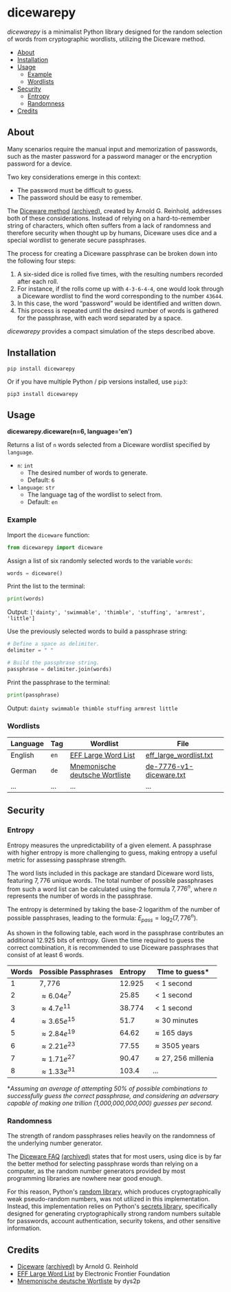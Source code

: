 # dicewarepy

_dicewarepy_ is a minimalist Python library designed for the random selection of words from cryptographic wordlists, utilizing the Diceware method.

- [About](#about)
- [Installation](#installation)
- [Usage](#usage)
   - [Example](#example)
   - [Wordlists](#wordlists)
- [Security](#security)
  - [Entropy](#entropy)
  - [Randomness](#randomness)
- [Credits](#credits)

## About

Many scenarios require the manual input and memorization of passwords, such as the master password for a password manager or the encryption password for a device.

Two key considerations emerge in this context:
- The password must be difficult to guess.
- The password should be easy to remember.

The [Diceware method](https://theworld.com/~reinhold/diceware.html) [(archived)](https://web.archive.org/web/20240913072907/https://theworld.com/~reinhold/diceware.html), created by Arnold G. Reinhold, addresses both of these considerations.
Instead of relying on a hard-to-remember string of characters, which often suffers from a lack of randomness and therefore security when thought up by humans, Diceware uses dice and a special wordlist to generate secure passphrases.

The process for creating a Diceware passphrase can be broken down into the following four steps:
1. A six-sided dice is rolled five times, with the resulting numbers recorded after each roll.
2. For instance, if the rolls come up with `4-3-6-4-4`, one would look through a Diceware wordlist to find the word corresponding to the number `43644`.
3. In this case, the word “password” would be identified and written down.
4. This process is repeated until the desired number of words is gathered for the passphrase, with each word separated by a space.

_dicewarepy_ provides a compact simulation of the steps described above.

## Installation

```shell
pip install dicewarepy
```

Or if you have multiple Python / pip versions installed, use `pip3`:

```shell
pip3 install dicewarepy
```

## Usage

**dicewarepy.diceware(n=6, language='en')**

Returns a list of `n` words selected from a Diceware wordlist specified by `language`.

- `n`: `int`
  - The desired number of words to generate.
  - Default: `6`
- `language`: `str`
  - The language tag of the wordlist to select from. 
  - Default: `en`

### Example

Import the `diceware` function:

```python
from dicewarepy import diceware
```

Assign a list of six randomly selected words to the variable `words`:

```python
words = diceware()
```

Print the list to the terminal:

```python
print(words)
```

Output: `['dainty', 'swimmable', 'thimble', 'stuffing', 'armrest', 'little']`

Use the previously selected words to build a passphrase string:

```python
# Define a space as delimiter.
delimiter = " "

# Build the passphrase string.
passphrase = delimiter.join(words)
```

Print the passphrase to the terminal:

```python
print(passphrase)
```

Output: `dainty swimmable thimble stuffing armrest little`

### Wordlists

| Language | Tag  | Wordlist                                                                 | File                                                                                                         |
|----------|------|--------------------------------------------------------------------------|--------------------------------------------------------------------------------------------------------------|
| English  | `en` | [EFF Large Word List](https://www.eff.org/document/passphrase-wordlists) | [eff_large_wordlist.txt](https://www.eff.org/files/2016/07/18/eff_large_wordlist.txt)                        |
| German   | `de` | [Mnemonische deutsche Wortliste](https://github.com/dys2p/wordlists-de)  | [de-7776-v1-diceware.txt](https://raw.githubusercontent.com/dys2p/wordlists-de/main/de-7776-v1-diceware.txt) |
| ...      | ...  | ...                                                                      | ...                                                                                                          |

## Security

### Entropy

Entropy measures the unpredictability of a given element. A passphrase with higher entropy is more challenging to guess, making entropy a useful metric for assessing passphrase strength.

The word lists included in this package are standard Diceware word lists, featuring $7,776$ unique words. The total number of possible passphrases from such a word list can be calculated using the formula $7,776^n$, where $n$ represents the number of words in the passphrase.

The entropy is determined by taking the base-2 logarithm of the number of possible passphrases, leading to the formula: $E_{pass} = \log_2(7,776^n)$.

As shown in the following table, each word in the passphrase contributes an additional $12.925$ bits of entropy. Given the time required to guess the correct combination, it is recommended to use Diceware passphrases that consist of at least 6 words.

| Words | Possible Passphrases | Entropy  | TIme to guess*                    |
|-------|----------------------|----------|-----------------------------------|
| $1$   | $7,776$              | $12.925$ | $\lt 1 \textrm{ second}$          |
| $2$   | $\approx 6.04e^7$    | $25.85$  | $\lt 1 \textrm{ second}$          |
| $3$   | $\approx 4.7e^{11}$  | $38.774$ | $\lt 1 \textrm{ second}$          |
| $4$   | $\approx 3.65e^{15}$ | $51.7$   | $\approx 30 \text{ minutes}$      |
| $5$   | $\approx 2.84e^{19}$ | $64.62$  | $\approx 165 \text{ days}$        |
| $6$   | $\approx 2.21e^{23}$ | $77.55$  | $\approx 3505 \text{ years}$      |
| $7$   | $\approx 1.71e^{27}$ | $90.47$  | $\approx 27,256 \text{ millenia}$ |
| $8$   | $\approx 1.33e^{31}$ | $103.4$  | ...                               |

*_Assuming an average of attempting 50% of possible combinations to successfully guess the correct passphrase, and considering an adversary capable of making one trillion (1,000,000,000,000) guesses per second._

### Randomness

The strength of random passphrases relies heavily on the randomness of the underlying number generator.

The [Diceware FAQ](https://theworld.com/~reinhold/dicewarefaq.html#computer) [(archived)](https://web.archive.org/web/20240912113815/https://theworld.com/~reinhold/dicewarefaq.html#computer) states that for most users, using dice is by far the better method for selecting passphrase words than relying on a computer, as the random number generators provided by most programming libraries are nowhere near good enough.

For this reason, Python's [random library](https://docs.python.org/3/library/random.html), which produces cryptographically weak pseudo-random numbers, was not utilized in this implementation. Instead, this implementation relies on Python's [secrets library](https://docs.python.org/3/library/secrets.html), specifically designed for generating cryptographically strong random numbers suitable for passwords, account authentication, security tokens, and other sensitive information.

## Credits
- [Diceware](https://theworld.com/~reinhold/diceware.html) [(archived)](https://web.archive.org/web/20240913072907/https://theworld.com/~reinhold/diceware.html) by Arnold G. Reinhold
- [EFF Large Word List](https://www.eff.org/document/passphrase-wordlists) by Electronic Frontier Foundation
- [Mnemonische deutsche Wortliste](https://github.com/dys2p/wordlists-de) by dys2p
